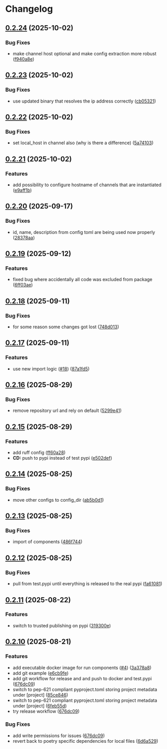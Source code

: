 # Changelog

## [0.2.24](https://github.com/zalf-rpm/mas_python_fbp/compare/v0.2.23...v0.2.24) (2025-10-02)


### Bug Fixes

* make channel host optional and make config extraction more robust ([f940a8e](https://github.com/zalf-rpm/mas_python_fbp/commit/f940a8ee31fa0efb695ac0e27257ef07c020ec23))

## [0.2.23](https://github.com/zalf-rpm/mas_python_fbp/compare/v0.2.22...v0.2.23) (2025-10-02)


### Bug Fixes

* use updated binary that resolves the ip address correctly ([cb05321](https://github.com/zalf-rpm/mas_python_fbp/commit/cb05321b571f618fc9fd461698e18eed2d2b474f))

## [0.2.22](https://github.com/zalf-rpm/mas_python_fbp/compare/v0.2.21...v0.2.22) (2025-10-02)


### Bug Fixes

* set local_host in channel also (why is there a difference) ([5a74103](https://github.com/zalf-rpm/mas_python_fbp/commit/5a7410385b007175ea1db05157c91c8c0a44c448))

## [0.2.21](https://github.com/zalf-rpm/mas_python_fbp/compare/v0.2.20...v0.2.21) (2025-10-02)


### Features

* add possibility to configure hostname of channels that are instantiated ([e9aff1b](https://github.com/zalf-rpm/mas_python_fbp/commit/e9aff1b11a41dcb56eb4b585818c2beef3b98b05))

## [0.2.20](https://github.com/zalf-rpm/mas_python_fbp/compare/v0.2.19...v0.2.20) (2025-09-17)


### Bug Fixes

* id, name, description from config toml are being used now properly ([28378aa](https://github.com/zalf-rpm/mas_python_fbp/commit/28378aaca939f02803204ddf5d88f5cf87a8b711))

## [0.2.19](https://github.com/zalf-rpm/mas_python_fbp/compare/v0.2.18...v0.2.19) (2025-09-12)


### Features

* fixed bug where accidentally all code was excluded from package ([6ff03ae](https://github.com/zalf-rpm/mas_python_fbp/commit/6ff03ae82e1da2747ac4b4c59f1ea766a0240da3))

## [0.2.18](https://github.com/zalf-rpm/mas_python_fbp/compare/v0.2.17...v0.2.18) (2025-09-11)


### Bug Fixes

* for some reason some changes got lost ([748d013](https://github.com/zalf-rpm/mas_python_fbp/commit/748d013d1a984814753df5cc4d7ac7d974062301))

## [0.2.17](https://github.com/zalf-rpm/mas_python_fbp/compare/v0.2.16...v0.2.17) (2025-09-11)


### Features

* use new import logic ([#18](https://github.com/zalf-rpm/mas_python_fbp/issues/18)) ([87a1fd5](https://github.com/zalf-rpm/mas_python_fbp/commit/87a1fd58f538f454d1c9156ad40583ab9b3cb8b5))

## [0.2.16](https://github.com/zalf-rpm/mas_python_fbp/compare/v0.2.15...v0.2.16) (2025-08-29)


### Bug Fixes

* remove repository url and rely on default ([5299e41](https://github.com/zalf-rpm/mas_python_fbp/commit/5299e41146d859206f2b507abcd8dfd72b1f2ae2))

## [0.2.15](https://github.com/zalf-rpm/mas_python_fbp/compare/v0.2.14...v0.2.15) (2025-08-29)


### Features

* add ruff config ([ff60a28](https://github.com/zalf-rpm/mas_python_fbp/commit/ff60a28a7e8744efb5e60f90566371c2da9b0d91))
* **CD:** push to pypi instead of test pypi ([e502def](https://github.com/zalf-rpm/mas_python_fbp/commit/e502def307be2a95e0db612e452be178fc451aca))

## [0.2.14](https://github.com/zalf-rpm/mas_python_fbp/compare/v0.2.13...v0.2.14) (2025-08-25)


### Bug Fixes

* move other configs to config_dir ([ab5b0d1](https://github.com/zalf-rpm/mas_python_fbp/commit/ab5b0d1fab20bfc3a9e4ee2c4b278eb457ba9663))

## [0.2.13](https://github.com/zalf-rpm/mas_python_fbp/compare/v0.2.12...v0.2.13) (2025-08-25)


### Bug Fixes

* import of components ([486f744](https://github.com/zalf-rpm/mas_python_fbp/commit/486f744ebf20996e10074b33de58df09bb45bc3f))

## [0.2.12](https://github.com/zalf-rpm/mas_python_fbp/compare/v0.2.11...v0.2.12) (2025-08-25)


### Bug Fixes

* pull from test.pypi until everything is released to the real pypi ([fa61081](https://github.com/zalf-rpm/mas_python_fbp/commit/fa61081d27790c63ac44d12ce6706a3017f692ee))

## [0.2.11](https://github.com/zalf-rpm/mas_python_fbp/compare/v0.2.10...v0.2.11) (2025-08-22)


### Features

* switch to trusted publishing on pypi ([319300e](https://github.com/zalf-rpm/mas_python_fbp/commit/319300eb9cbdd7d907eae72db5b99222d3cba44a))

## [0.2.10](https://github.com/zalf-rpm/mas_python_fbp/compare/v0.2.9...v0.2.10) (2025-08-21)


### Features

* add executable docker image for run components ([#4](https://github.com/zalf-rpm/mas_python_fbp/issues/4)) ([3a378a8](https://github.com/zalf-rpm/mas_python_fbp/commit/3a378a828a521b43c686de4d41517fe1ad0586e8))
* add git example ([e6cb9fe](https://github.com/zalf-rpm/mas_python_fbp/commit/e6cb9fe8578136e46e01a9c8a77cb5a874537cb3))
* add git workflow for release and and push to docker and test.pypi ([676dc09](https://github.com/zalf-rpm/mas_python_fbp/commit/676dc091d48478fd974f8ab9e0df9911f7aae68d))
* switch to pep-621 compliant pyproject.toml storing project metadata under [project] ([85ce846](https://github.com/zalf-rpm/mas_python_fbp/commit/85ce8463c4967ec3b276c1f5bb9cee528e34f53b))
* switch to pep-621 compliant pyproject.toml storing project metadata under [project] ([6feb55d](https://github.com/zalf-rpm/mas_python_fbp/commit/6feb55d61fc2615b500c2fffb3d4683caf2ea8bb))
* try release workflow ([676dc09](https://github.com/zalf-rpm/mas_python_fbp/commit/676dc091d48478fd974f8ab9e0df9911f7aae68d))


### Bug Fixes

* add write permissions for issues ([676dc09](https://github.com/zalf-rpm/mas_python_fbp/commit/676dc091d48478fd974f8ab9e0df9911f7aae68d))
* revert back to poetry specific dependencies for local files ([6d6a529](https://github.com/zalf-rpm/mas_python_fbp/commit/6d6a5296a0674cc33aa0d4fcbaad89630d41a97e))
